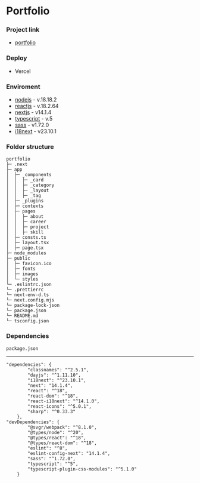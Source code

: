 # Portfolio

### Project link

-   [portfolio]

### Deploy

-   Vercel

### Enviroment

-   [nodejs] - v.18.18.2
-   [reactjs] - v.18.2.64
-   [nextjs] - v14.1.4
-   [typescript] - v.5
-   [sass] - v1.72.0
-   [i18next] - v23.10.1

### Folder structure

```
portfolio
├─ .next
├─ app
│  ├─ _components
│  │  ├─ _card
│  │  ├─ _category
│  │  ├─ _layout
│  │  ├─ _tag
│  ├─ _plugins
│  ├─ contexts
│  ├─ pages
│  │  ├─ about
│  │  ├─ career
│  │  ├─ project
│  │  ├─ skill
│  ├─ consts.ts
│  ├─ layout.tsx
│  ├─ page.tsx
├─ node_modules
├─ public
│  ├─ favicon.ico
│  ├─ fonts
│  ├─ images
│  └─ styles
└─ .eslintrc.json
└─ .prettierrc
└─ next-env-d.ts
└─ next.config.mjs
└─ package-lock-json
└─ package.json
└─ README.md
└─ tsconfig.json
```

### Dependencies

`package.json`

---

```
"dependencies": {
        "classnames": "^2.5.1",
        "dayjs": "^1.11.10",
        "i18next": "^23.10.1",
        "next": "14.1.4",
        "react": "^18",
        "react-dom": "^18",
        "react-i18next": "^14.1.0",
        "react-icons": "^5.0.1",
        "sharp": "^0.33.3"
    },
"devDependencies": {
        "@svgr/webpack": "^8.1.0",
        "@types/node": "^20",
        "@types/react": "^18",
        "@types/react-dom": "^18",
        "eslint": "^8",
        "eslint-config-next": "14.1.4",
        "sass": "^1.72.0",
        "typescript": "^5",
        "typescript-plugin-css-modules": "^5.1.0"
    }
```

<!-- Outlink -->

[nodejs]: https://nodejs.org/en/
[reactjs]: https://reactjs.org/
[nextjs]: https://nextjs.org/
[typescript]: https://www.typescriptlang.org/
[sass]: https://sass-lang.com/
[i18next]: https://www.i18next.com/
[portfolio]: https://owni14.github.io/portfolio/
